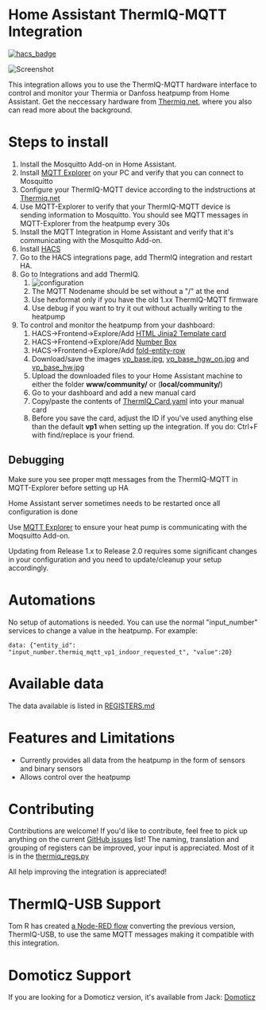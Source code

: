 # Home Assistant ThermIQ-MQTT Integration
[![hacs_badge](https://img.shields.io/badge/HACS-Default-orange.svg)](https://github.com/custom-components/hacs)

![Screenshot](docs/Lovelace1.jpg)

This integration allows you to use the ThermIQ-MQTT hardware interface to control and monitor your Thermia or Danfoss heatpump from Home Assistant. 
Get the neccessary hardware from [Thermiq.net](https://thermiq.net), where you also can read more about the background.

# Steps to install
1. Install the Mosquitto Add-on in Home Assistant.
2. Install [MQTT Explorer](https://mqtt-explorer.com/) on your PC and verify that you can connect to Mosquitto
3. Configure your ThermIQ-MQTT device according to the indstructions at [Thermiq.net](https://thermiq.net)
1. Use MQTT-Explorer to verify that your ThermIQ-MQTT device is sending information to Mosquitto. You should see MQTT messages in MQTT-Explorer from the heatpump every 30s
2. Install the MQTT Integration in Home Assistant and verify that it's communicating with the Mosquitto Add-on.
3. Install [HACS](https://github.com/custom-components/hacs)
5. Go to the HACS integrations page, add ThermIQ integration and restart HA.
6. Go to Integrations and add ThermIQ.
   1. ![configuration](docs/config_small.jpg)
   1. The MQTT Nodename should be set without a "/" at the end
   2. Use hexformat only if you have the old 1.xx ThermIQ-MQTT firmware 
   3. Use debug if you want to try it out without actually writing to the heatpump
8. To control and monitor the heatpump from your dashboard:
   1. HACS->Frontend->Explore/Add [HTML Jinja2 Template card](https://github.com/PiotrMachowski/Home-Assistant-Lovelace-HTML-Jinja2-Template-card)
   2. HACS->Frontend->Explore/Add [Number Box](https://github.com/htmltiger/numberbox-card)
   3. HACS->Frontend->Explore/Add [fold-entity-row](https://github.com/thomasloven/lovelace-fold-entity-row)
   4. Download/save the images [vp_base.jpg](vp_base.jpg), [vp_base_hgw_on.jpg](vp_base_hgw_on.jpg) and [vp_base_hw.jpg](vp_base_hw.jpg)
   5. Upload the downloaded files to your Home Assistant machine to either the folder **www/community/** or (**local/community/**)
   6. Go to your dashboard and add a new manual card
   7. Copy/paste the contents of [ThermIQ_Card.yaml](https://github.com/ThermIQ/thermiq_mqtt-ha/blob/master/ThermIQ_Card.yaml) into your manual card
   8. Before you save the card, adjust the ID if you've used anything else than the default **vp1** when setting up the integration. If you do: Ctrl+F with find/replace is your friend.


## Debugging
Make sure you see proper mqtt messages from the ThermIQ-MQTT in MQTT-Explorer before setting up HA

Home Assistant server sometimes needs to be restarted once all configuration is done

Use [MQTT Explorer](https://mqtt-explorer.com/) to ensure your heat pump is communicating with the Moqsuitto Add-on.

Updating from Release 1.x to Release 2.0 requires some significant changes in your configuration and you need to update/cleanup your setup accordingly.


# Automations
No setup of automations is needed. You can use the normal "input_number" services to change a value in the heatpump. For example:

```service: input_number.set_value
data: {"entity_id": "input_number.thermiq_mqtt_vp1_indoor_requested_t", "value":20}
```

# Available data
The data available is listed in [REGISTERS.md](https://github.com/ThermIQ/thermiq_mqtt-ha/blob/master/REGISTERS.md)

# Features and Limitations
- Currently provides all data from the heatpump in the form of sensors and binary sensors
- Allows control over the heatpump 

# Contributing
Contributions are welcome! If you'd like to contribute, feel free to pick up anything on the current [GitHub issues](https://github.com/ThermIQ/thermiq_mqtt-ha/issues) list!
The naming, translation and grouping of registers can be improved, your input is appreciated. Most of it is in the [thermiq_regs.py](https://github.com/ThermIQ/thermiq_mqtt-ha/blob/master/custom_components/thermiq_mqtt/heatpump/thermiq_regs.py)  

All help improving the integration is appreciated!

# ThermIQ-USB Support
Tom R has created [a Node-RED flow](https://github.com/tomrosenback/thermiq-node-red-homeassistant-config) converting the previous version, ThermIQ-USB, to use the same MQTT messages making it compatible with this integration.

# Domoticz Support
If you are looking for a Domoticz version, it's available from Jack: [Domoticz](https://github.com/jackfagner/ThermIQ-Domoticz)

